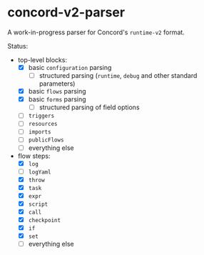 # concord-v2-parser

A work-in-progress parser for Concord's `runtime-v2` format.

Status:
- top-level blocks:
  - [x] basic `configuration` parsing
    - [ ] structured parsing (`runtime`, `debug` and other standard parameters)
  - [x] basic `flows` parsing
  - [x] basic `forms` parsing
    - [ ] structured parsing of field options
  - [ ] `triggers`
  - [ ] `resources`
  - [ ] `imports`
  - [ ] `publicFlows`
  - [ ] everything else
- flow steps:
  - [x] `log`
  - [ ] `logYaml`
  - [x] `throw`
  - [x] `task`
  - [x] `expr`
  - [x] `script`
  - [x] `call`
  - [x] `checkpoint`
  - [x] `if`
  - [x] `set`
  - [ ] everything else
